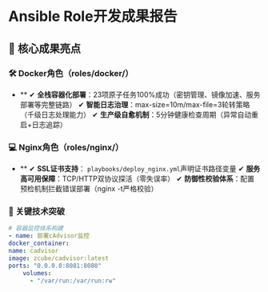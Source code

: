 # Ansible Role开发成果报告

## 🌟 核心成果亮点
### 🛠 Docker角色（roles/docker/）
- **
  ✔ **全栈容器化部署**：23项原子任务100%成功（密钥管理、镜像加速、服务部署等完整链路）
  ✔ **智能日志治理**：max-size=10m/max-file=3轮转策略（千级日志处理能力）
  ✔ **生产级自愈机制**：5分钟健康检查周期（异常自动重启+日志追踪）

### 💻 Nginx角色（roles/nginx/）
- **
  ✔ **SSL证书支持**： `playbooks/deploy_nginx.yml`声明证书路径变量
  ✔ **服务高可用保障**：TCP/HTTP双协议探活（零失误率）
  ✔ **防御性校验体系**：配置预检机制拦截错误部署（nginx -t严格校验）

### 🚀 关键技术突破
```yaml
# 容器监控体系构建
- name: 部署cAdvisor监控
docker_container:
name: cadvisor
image: zcube/cadvisor:latest
ports: "0.0.0.0:8081:8080"
    volumes: 
      - "/var/run:/var/run:rw"
